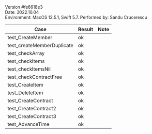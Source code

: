 Version #fe6618e3 <br>
Date: 2022.10.04 <br>
Environment: MacOS 12.5.1, Swift 5.7. Performed by: Sandu Crucerescu <br>

| Case                       | Result | Note |
|----------------------------|--------|------|
| test_CreateMember          | ok     |      |
| test_createMemberDuplicate | ok     |      |
| test_checkArray            | ok     |      |
| test_checkItems            | ok     |      |
| test_checkItemsNil         | ok     |      |
| test_checkContractFree     | ok     |      |
| test_CreateItem            | ok     |      |
| test_DeleteItem            | ok     |      |
| test_CreateContract        | ok     |      |
| test_CreateContract2       | ok     |      |
| test_CreateContract3       | ok     |      |
| test_AdvanceTime           | ok     |      |
